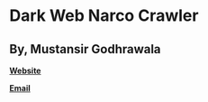 # Dark Web Narco Crawler
## By, Mustansir Godhrawala

**[Website](https://www.mustansirg.in)**

**[Email](mailto:me@mustansirg.in)**